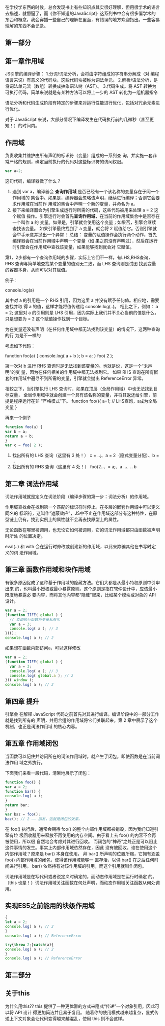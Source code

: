 在学校学东西的时候，总会发现书上有些知识点其实很好理解，但用很学术的语言去描述，就懵逼了，而《你不知道的JavaScript》这系列书中会有很多偏学术的东西和概念，我会穿插一些自己的理解在里面，有错误的地方欢迎指出。一些容易理解的东西不会记录。


## 第一部分
## 第一章作用域

JS引擎的编译步骤：
  1.分词/词法分析，会将由字符组成的字符串分解成（对  编程语言来说）有意义的代码块，这些代码块被称为词法单元。
  2.解析/语法分析，是将词法单元流（数组）转换成抽象语法树（AST）。
  3.代码生成。将 AST 转换为可执行代码，简单来说就是有某种方法可以将上一步的 AST 转化为一组机器指令

  语法分析和代码生成阶段有特定的步骤来对运行性能进行优化，包括对冗余元素进行优化。

  对于 JavaScript 来说，大部分情况下编译发生在代码执行前的几微秒（甚至更短！）的时间内。


## 作用域
负责收集并维护由所有声明的标识符（变量）组成的一系列查
询，并实施一套非常严格的规则，确定当前执行的代码对这些标识符的访问权限。
```js
var a=2;
````
这句代码，编译器做了什么？
1. 遇到 var a，编译器会 **查询作用域** 是否已经有一个该名称的变量存在于同一个作用域的
集合中。如果是，编译器会忽略该声明，继续进行编译；否则它会要求作用域在当前作
用域的集合中声明一个新的变量，并命名为 a。
2. 接下来编译器会为引擎生成运行时所需的代码，这些代码被用来处理 a = 2 这个赋值
操作。引擎运行时会首先**查询作用域**，在当前的作用域集合中是否存在一个叫作 a 的
变量。如果是，引擎就会使用这个变量；如果否，引擎会继续查找该变量。
如果引擎最终找到了 a 变量，就会将 2 赋值给它。否则引擎就会举手示意并抛出一个异常！
总结：
变量的赋值操作会执行两个动作，首先编译器会在当前作用域中声明一个变量（如
果之前没有声明过），然后在运行时引擎会在作用域中查找该变量，如果能够找到就会对
它赋值。

第1，2步都有一个查询作用域的步骤，实际上它们不一样，有LHS,RHS查询，RHS 查询与简单地查找某个变量的值别无二致，而 LHS 查询则是试图
找到变量的容器本身，从而可以对其赋值。

例子：

console.log(a)

其中对 a 的引用是一个 RHS 引用，因为这里 a 并没有赋予任何值。相应地，需要查找并取
得 a 的值，这样才能将值传递给 console.log(..)。
相比之下，例如：
a = 2;
这里对 a 的引用则是 LHS 引用，因为实际上我们并不关心当前的值是什么，只是想要为 =
2 这个赋值操作找到一个目标。

为在变量还没有声明（在任何作用域中都无法找到该变量）的情况下，这两种查询的行
为是不一样的

考虑如下代码：

function foo(a) {
  console.log( a + b );
  b = a;
}
foo( 2 );

第一次对 b 进行 RHS 查询时是无法找到该变量的。也就是说，这是一个“未声明”的变
量，因为在任何相关的作用域中都无法找到它。
如果 RHS 查询在所有嵌套的作用域中遍寻不到所需的变量，引擎就会抛出 ReferenceError
异常。

相较之下，当引擎执行 LHS 查询时，如果在顶层（全局作用域）中也无法找到目标变量，
全局作用域中就会创建一个具有该名称的变量，并将其返还给引擎，前提是程序运行在非
“严格模式”下。
function foo(){
  a=1; // LHS查询，a成为全局变量
}

再来一个例子
```js
function foo(a) {
var b = a;
return a + b;
}
var c = foo( 2 );
```

1. 找出所有的 LHS 查询（这里有 3 处！）
c = ..;、a = 2（隐式变量分配）、b = ..
2. 找出所有的 RHS 查询（这里有 4 处！）
foo(2..、= a;、a ..、.. b


## 第二章 词法作用域
词法作用域就是定义在词法阶段（编译步骤的第一步：词法分析）的作用域。

作用域查找会在找到第一个匹配的标识符时停止。在多层的嵌套作用域中可以定义同名的
标识符，这叫作“遮蔽效应”，JS中不止在作用域这部分有这种特性，在原型链上仍有。找到实例上的属性就不会再去找原型上的属性。

无论函数在哪里被调用，也无论它如何被调用，它的词法作用域都只由函数被声明时所处
的位置决定。

eval(..) 和 with 会在运行时修改或创建新的作用域，以此来欺骗其他在书写时定义的词
法作用域。


## 第三章 函数作用域和块作用域

有很多原因促成了这种基于作用域的隐藏方法。它们大都是从最小特权原则中引申出来
的，也叫最小授权或最小暴露原则。这个原则是指在软件设计中，应该最小限度地暴露必
要内容，而将其他内容都“隐藏”起来，比如某个模块或对象的 API 设计。


```js
var a = 2;
(function IIFE( global ) {
  // 立即执行函数将变量私有化
  var a = 3;
  console.log( a ); // 3
})();
console.log( a ); // 2
```
如果想在函数内部访问a，可以这样修改
```js
var a = 2;
(function IIFE( global ) {
  var a = 3;
  console.log( a ); // 3
  console.log( global.a ); // 2
})( window );
console.log( a ); // 2
```


## 第四章 提升

引擎会
在解释 JavaScript 代码之前首先对其进行编译。编译阶段中的一部分工作就是找到所有的
声明，并用合适的作用域将它们关联起来。第 2 章中展示了这个机制，也正是词法作用域
的核心内容。

## 第五章 作用域闭包

当函数可以记住并访问所在的词法作用域时，就产生了闭包，即使函数是在当前词法作用
域之外执行。


下面我们来看一段代码，清晰地展示了闭包：
```js
function foo() {
var a = 2;
function bar() {
console.log( a );
}
return bar;
}
var baz = foo();
baz(); // 2 —— 朋友，这就是闭包的效果。
```

在 foo() 执行后，通常会期待 foo() 的整个内部作用域都被销毁，因为我们知道引擎有垃
圾回收器用来释放不再使用的内存空间。由于看上去 foo() 的内容不会再被使用，所以很
自然地会考虑对其进行回收。
而闭包的“神奇”之处正是可以阻止这件事情的发生。事实上内部作用域依然存在，因此
没有被回收。谁在使用这个内部作用域？原来是 bar() 本身在使用。
拜 bar() 所声明的位置所赐，它拥有涵盖 foo() 内部作用域的闭包，使得该作用域能够一
直存活，以供 bar() 在之后任何时间进行引用。
bar() 依然持有对该作用域的引用，而这个引用就叫作闭包。


词法作用域是在写代码或者说定义时确定的，而动态作用域是在运行时确定
的。（this 也是！）词法作用域关注函数在何处声明，而动态作用域关注函数从何处调用。

## 实现ES5之前能用的块级作用域

```js
{
let a = 2;
console.log( a ); // 2
}
console.log( a ); // ReferenceError
```

```js
try{throw 2;}catch(a){
console.log( a ); // 2
}
console.log( a ); // ReferenceError
```

## 第二部分

## 关于this

为什么用this??
this 提供了一种更优雅的方式来隐式“传递”一个对象引用，因此可以将 API 设计
得更加简洁并且易于复用。
随着你的使用模式越来越复杂，显式传递上下文对象会让代码变得越来越混乱，使用 this
则不会这样。

